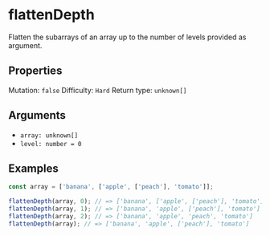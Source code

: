 # flattenDepth

Flatten the subarrays of an array up to the number of levels provided as argument.

## Properties

Mutation: `false`
Difficulty: `Hard`
Return type: `unknown[]`

## Arguments

- `array: unknown[]`
- `level: number = 0`

## Examples

```typescript
const array = ['banana', ['apple', ['peach'], 'tomato']];

flattenDepth(array, 0); // => ['banana', ['apple', ['peach'], 'tomato']]
flattenDepth(array, 1); // => ['banana', 'apple', ['peach'], 'tomato']
flattenDepth(array, 2); // => ['banana', 'apple', 'peach', 'tomato']
flattenDepth(array); // => ['banana', 'apple', ['peach'], 'tomato']
```
